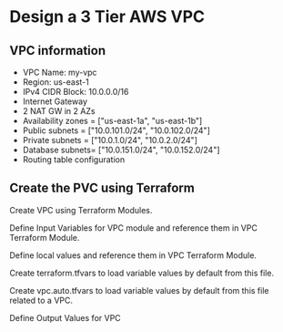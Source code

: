 # Design a 3 Tier AWS VPC

## VPC information
- VPC Name: my-vpc
- Region: us-east-1
- IPv4 CIDR Block: 10.0.0.0/16
- Internet Gateway
- 2 NAT GW in 2 AZs
- Availability zones = ["us-east-1a", "us-east-1b"]
- Public subnets = ["10.0.101.0/24", "10.0.102.0/24"]
- Private subnets = ["10.0.1.0/24", "10.0.2.0/24"]
- Database subnets= ["10.0.151.0/24", "10.0.152.0/24"]
- Routing table configuration

## Create the PVC using Terraform

Create VPC using Terraform Modules.

Define Input Variables for VPC module and reference them in VPC Terraform Module.

Define local values and reference them in VPC Terraform Module.

Create terraform.tfvars to load variable values by default from this file.

Create vpc.auto.tfvars to load variable values by default from this file related to a VPC.

Define Output Values for VPC
